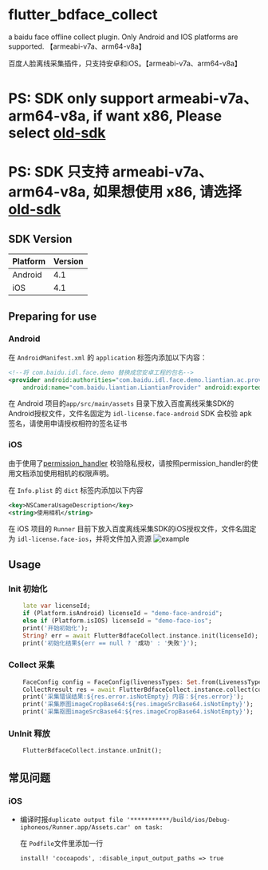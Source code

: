 # flutter_bdface_collect

a baidu face offline collect plugin. Only Android and IOS platforms are supported. 【armeabi-v7a、arm64-v8a】

百度人脸离线采集插件，只支持安卓和iOS。【armeabi-v7a、arm64-v8a】

# PS: SDK only support armeabi-v7a、arm64-v8a, if want x86, Please select [old-sdk](https://github.com/fluttercandies/flutter_bdface_collect/tree/old-sdk)
# PS: SDK 只支持 armeabi-v7a、arm64-v8a, 如果想使用 x86, 请选择 [old-sdk](https://github.com/fluttercandies/flutter_bdface_collect/tree/old-sdk)

## SDK Version
| Platform | Version |
|   ----   |   ----  |
|  Android |   4.1   |
|   iOS    |   4.1   |

## Preparing for use
### Android
在 `AndroidManifest.xml` 的 `application` 标签内添加以下内容：
```xml
<!--将 com.baidu.idl.face.demo 替换成您安卓工程的包名-->
<provider android:authorities="com.baidu.idl.face.demo.liantian.ac.provider"
    android:name="com.baidu.liantian.LiantianProvider" android:exported="true"/>
```
在 Android 项目的`app/src/main/assets` 目录下放入百度离线采集SDK的Android授权文件，文件名固定为 `idl-license.face-android`
SDK 会校验 apk 签名，请使用申请授权相符的签名证书
### iOS
由于使用了[permission_handler](https://pub.dev/packages/permission_handler) 
校验隐私授权，请按照permission_handler的使用文档添加使用相机的权限声明。

在 `Info.plist` 的 `dict` 标签内添加以下内容
```xml
<key>NSCameraUsageDescription</key>
<string>使用相机</string>
```
在 iOS 项目的 `Runner` 目前下放入百度离线采集SDK的iOS授权文件，文件名固定为 `idl-license.face-ios`，并将文件加入资源
![example](https://raw.githubusercontent.com/fluttercandies/flutter_bdface_collect/main/doc/QQ20210616-175934.jpg)

## Usage

### Init 初始化
```dart 
    late var licenseId;
    if (Platform.isAndroid) licenseId = "demo-face-android";
    else if (Platform.isIOS) licenseId = "demo-face-ios";
    print('开始初始化');
    String? err = await FlutterBdfaceCollect.instance.init(licenseId);
    print('初始化结果${err == null ? '成功' : '失败'}');
```

### Collect 采集
```dart
    FaceConfig config = FaceConfig(livenessTypes: Set.from(LivenessType.all.sublist(1, 4)));
    CollectRresult res = await FlutterBdfaceCollect.instance.collect(config);
    print('采集错误结果:${res.error.isNotEmpty} 内容：${res.error}');
    print('采集原图imageCropBase64:${res.imageSrcBase64.isNotEmpty}');
    print('采集抠图imageSrcBase64:${res.imageCropBase64.isNotEmpty}');
```
### UnInit 释放
```dart
    FlutterBdfaceCollect.instance.unInit();
```

## 常见问题
### iOS
* 编译时报`duplicate output file '***********/build/ios/Debug-iphoneos/Runner.app/Assets.car' on task:`
  
    在 `Podfile`文件里添加一行
  
    ```install! 'cocoapods', :disable_input_output_paths => true```








